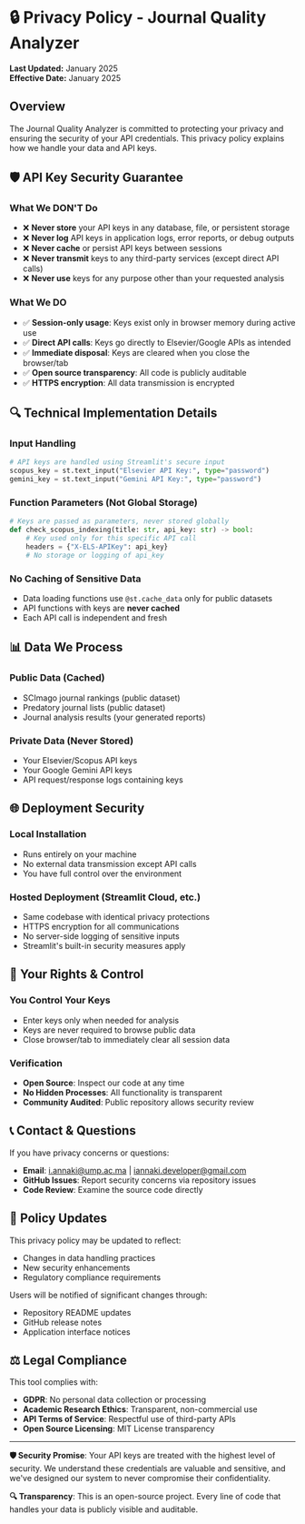 # 🔒 Privacy Policy - Journal Quality Analyzer

**Last Updated:** January 2025  
**Effective Date:** January 2025

## Overview

The Journal Quality Analyzer is committed to protecting your privacy and ensuring the security of your API credentials. This privacy policy explains how we handle your data and API keys.

## 🛡️ API Key Security Guarantee

### What We DON'T Do
- ❌ **Never store** your API keys in any database, file, or persistent storage
- ❌ **Never log** API keys in application logs, error reports, or debug outputs
- ❌ **Never cache** or persist API keys between sessions
- ❌ **Never transmit** keys to any third-party services (except direct API calls)
- ❌ **Never use** keys for any purpose other than your requested analysis

### What We DO
- ✅ **Session-only usage**: Keys exist only in browser memory during active use
- ✅ **Direct API calls**: Keys go directly to Elsevier/Google APIs as intended
- ✅ **Immediate disposal**: Keys are cleared when you close the browser/tab
- ✅ **Open source transparency**: All code is publicly auditable
- ✅ **HTTPS encryption**: All data transmission is encrypted

## 🔍 Technical Implementation Details

### Input Handling
```python
# API keys are handled using Streamlit's secure input
scopus_key = st.text_input("Elsevier API Key:", type="password")
gemini_key = st.text_input("Gemini API Key:", type="password")
```

### Function Parameters (Not Global Storage)
```python
# Keys are passed as parameters, never stored globally
def check_scopus_indexing(title: str, api_key: str) -> bool:
    # Key used only for this specific API call
    headers = {"X-ELS-APIKey": api_key}
    # No storage or logging of api_key
```

### No Caching of Sensitive Data
- Data loading functions use `@st.cache_data` only for public datasets
- API functions with keys are **never cached**
- Each API call is independent and fresh

## 📊 Data We Process

### Public Data (Cached)
- SCImago journal rankings (public dataset)
- Predatory journal lists (public dataset)
- Journal analysis results (your generated reports)

### Private Data (Never Stored)
- Your Elsevier/Scopus API keys
- Your Google Gemini API keys
- API request/response logs containing keys

## 🌐 Deployment Security

### Local Installation
- Runs entirely on your machine
- No external data transmission except API calls
- You have full control over the environment

### Hosted Deployment (Streamlit Cloud, etc.)
- Same codebase with identical privacy protections
- HTTPS encryption for all communications
- No server-side logging of sensitive inputs
- Streamlit's built-in security measures apply

## 🔐 Your Rights & Control

### You Control Your Keys
- Enter keys only when needed for analysis
- Keys are never required to browse public data
- Close browser/tab to immediately clear all session data

### Verification
- **Open Source**: Inspect our code at any time
- **No Hidden Processes**: All functionality is transparent
- **Community Audited**: Public repository allows security review

## 📞 Contact & Questions

If you have privacy concerns or questions:

- **Email**: i.annaki@ump.ac.ma | iannaki.developer@gmail.com
- **GitHub Issues**: Report security concerns via repository issues
- **Code Review**: Examine the source code directly

## 🔄 Policy Updates

This privacy policy may be updated to reflect:
- Changes in data handling practices
- New security enhancements
- Regulatory compliance requirements

Users will be notified of significant changes through:
- Repository README updates
- GitHub release notes
- Application interface notices

## ⚖️ Legal Compliance

This tool complies with:
- **GDPR**: No personal data collection or processing
- **Academic Research Ethics**: Transparent, non-commercial use
- **API Terms of Service**: Respectful use of third-party APIs
- **Open Source Licensing**: MIT License transparency

---

**🛡️ Security Promise**: Your API keys are treated with the highest level of security. We understand these credentials are valuable and sensitive, and we've designed our system to never compromise their confidentiality.

**🔍 Transparency**: This is an open-source project. Every line of code that handles your data is publicly visible and auditable.
